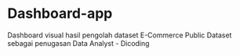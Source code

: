 # Dashboard-app
Dashboard visual hasil pengolah dataset E-Commerce Public Dataset sebagai penugasan  Data Analyst - Dicoding
